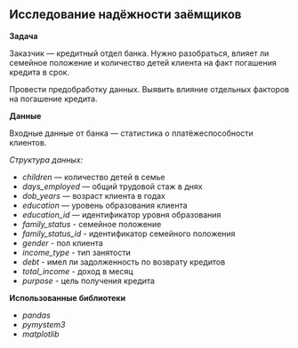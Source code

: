 ## Исследование надёжности заёмщиков
**Задача**

Заказчик — кредитный отдел банка. Нужно разобраться, влияет ли семейное положение и количество детей клиента на факт погашения кредита в срок.

Провести предобработку данных. Выявить влияние отдельных факторов на погашение кредита.

**Данные**

Входные данные от банка — статистика о платёжеспособности клиентов.

*Структура данных:*

- *children* — количество детей в семье
- *days_employed* — общий трудовой стаж в днях
- *dob_years* — возраст клиента в годах
- *education* — уровень образования клиента
- *education_id* — идентификатор уровня образования
- *family_status* - семейное положение
- *family_status_id* - идентификатор семейного положения
- *gender* - пол клиента
- *income_type* - тип занятости
- *debt* - имел ли задолженность по возврату кредитов
- *total_income* - доход в месяц
- *purpose* - цель получения кредита

**Использованные библиотеки**

- *pandas*
- *pymystem3*
- *matplotlib*
